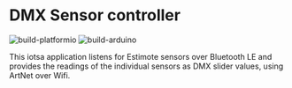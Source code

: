 # DMX Sensor controller

![build-platformio](https://github.com/cwi-dis/iotsaDMXSensor/workflows/build-platformio/badge.svg)
![build-arduino](https://github.com/cwi-dis/iotsaDMXSensor/workflows/build-arduino/badge.svg)

This iotsa application listens for Estimote sensors over Bluetooth LE and provides the readings of the individual sensors as DMX slider values, using ArtNet over Wifi.
